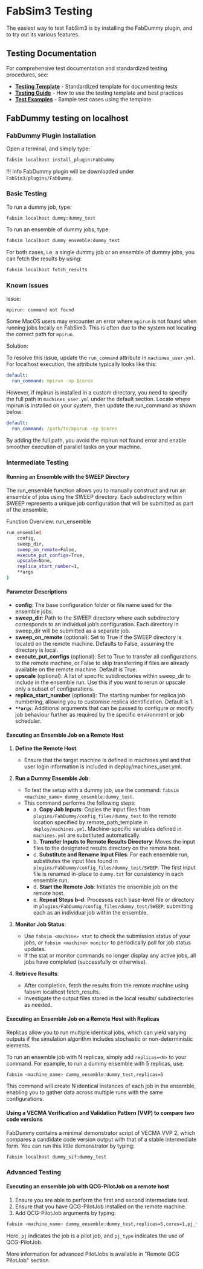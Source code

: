 # FabSim3 Testing

The easiest way to test FabSim3 is by installing the FabDummy plugin, and to try out its various features.

## Testing Documentation

For comprehensive test documentation and standardized testing procedures, see:

- **[Testing Template](testing_template.md)** - Standardized template for documenting tests
- **[Testing Guide](testing_guide.md)** - How to use the testing template and best practices
- **[Test Examples](test_examples/)** - Sample test cases using the template

## FabDummy testing on localhost

### FabDummy Plugin Installation

Open a terminal, and simply type:
```sh
fabsim localhost install_plugin:FabDummy
```
!!! info
	FabDummy plugin will be downloaded under `FabSim3/plugins/FabDummy`.

### Basic Testing

To run a dummy job, type:

```sh
fabsim localhost dummy:dummy_test
```

To run an ensemble of dummy jobs, type:

```sh
fabsim localhost dummy_ensemble:dummy_test
```

For both cases, i.e. a single dummy job or an ensemble of dummy jobs, you can fetch the results by using:

```sh
fabsim localhost fetch_results
```

### Known Issues

Issue:

```bash
mpirun: command not found
```

Some MacOS users may encounter an error where `mpirun` is not found when running jobs locally on FabSim3. This is often due to the system not locating the correct path for `mpirun`.

Solution:

To resolve this issue, update the `run_command` attribute in `machines_user.yml`. For localhost execution, the attribute typically looks like this:

```yaml
default:
  run_command: mpirun -np $cores
```

However, if mpirun is installed in a custom directory, you need to specify the full path in `machines_user.yml` under the default section. Locate where mpirun is installed on your system, then update the run_command as shown below:

```yaml
default:
  run_command: /path/to/mpirun -np $cores
```

By adding the full path, you avoid the mpirun not found error and enable smoother execution of parallel tasks on your machine.

### Intermediate Testing

#### Running an Ensemble with the SWEEP Directory

The run_ensemble function allows you to manually construct and run an ensemble of jobs using the SWEEP directory. Each subdirectory within SWEEP represents a unique job configuration that will be submitted as part of the ensemble.

Function Overview: run_ensemble

```bash
run_ensemble(
    config,
    sweep_dir,
    sweep_on_remote=False,
    execute_put_configs=True,
    upscale=None,
    replica_start_number=1,
    **args
)
```

#### Parameter Descriptions

- **config**: The base configuration folder or file name used for the ensemble jobs.
- **sweep_dir**: Path to the SWEEP directory where each subdirectory corresponds to an individual job’s configuration. Each directory in sweep_dir will be submitted as a separate job.
- **sweep_on_remote** (optional): Set to True if the SWEEP directory is located on the remote machine. Defaults to False, assuming the directory is local.
- **execute_put_configs** (optional): Set to True to transfer all configurations to the remote machine, or False to skip transferring if files are already available on the remote machine. Default is True.
- **upscale** (optional): A list of specific subdirectories within sweep_dir to include in the ensemble run. Use this if you want to rerun or upscale only a subset of configurations.
- **replica_start_number** (optional): The starting number for replica job numbering, allowing you to customise replica identification. Default is 1.
- **`**args`**: Additional arguments that can be passed to configure or modify job behaviour further as required by the specific environment or job scheduler.

#### Executing an Ensemble Job on a Remote Host

1. **Define the Remote Host**:
    - Ensure that the target machine is defined in machines.yml and that user login information is included in deploy/machines_user.yml.

2. **Run a Dummy Ensemble Job**:
    - To test the setup with a dummy job, use the command: `fabsim <machine_name> dummy_ensemble:dummy_test`.
    - This command performs the following steps:
      - a. **Copy Job Inputs**: Copies the input files from `plugins/FabDummy/config_files/dummy_test` to the remote location specified by remote_path_template in `deploy/machines.yml`. Machine-specific variables defined in `machines.yml` are substituted automatically.
      - b. **Transfer Inputs to Remote Results Directory**: Moves the input files to the designated results directory on the remote host.
      - c. **Substitute and Rename Input Files**: For each ensemble run, substitutes the input files found in `plugins/FabDummy/config_files/dummy_test/SWEEP`. The first input file is renamed in-place to `dummy.txt` for consistency in each ensemble run.
      - d. **Start the Remote Job**: Initiates the ensemble job on the remote host.
      - e. **Repeat Steps b–d**: Processes each base-level file or directory in `plugins/FabDummy/config_files/dummy_test/SWEEP`, submitting each as an individual job within the ensemble.

3. **Monitor Job Status**:
    - Use `fabsim <machine> stat` to check the submission status of your jobs, or `fabsim <machine> monitor` to periodically poll for job status updates.
    - If the stat or monitor commands no longer display any active jobs, all jobs have completed (successfully or otherwise).

4. **Retrieve Results**:
    - After completion, fetch the results from the remote machine using fabsim localhost fetch_results.
    - Investigate the output files stored in the local results/ subdirectories as needed.

#### Executing an Ensemble Job on a Remote Host with Replicas

Replicas allow you to run multiple identical jobs, which can yield varying outputs if the simulation algorithm includes stochastic or non-deterministic elements.

To run an ensemble job with N replicas, simply add `replicas=<N>` to your command. For example, to run a dummy ensemble with 5 replicas, use:

```bash
fabsim <machine_name> dummy_ensemble:dummy_test,replicas=5
```

This command will create N identical instances of each job in the ensemble, enabling you to gather data across multiple runs with the same configurations.

#### Using a VECMA Verification and Validation Pattern (VVP) to compare two code versions

FabDummy contains a minimal demonstrator script of VECMA VVP 2, which compares a candidate code version output with that of a stable intermediate form. You can run this little demonstrator by typing:

`fabsim localhost dummy_sif:dummy_test`

### Advanced Testing

#### Executing an ensemble job with QCG-PilotJob on a remote host

1. Ensure you are able to perform the first and second intermediate test.
2. Ensure that you have QCG-PilotJob installed on the remote machine.
3. Add QCG-PilotJob arguments by typing:

```sh
fabsim <machine_name> dummy_ensemble:dummy_test,replicas=5,cores=1,pj_type=qcg,venv=true
```

Here, `pj` indicates the job is a pilot job, and `pj_type` indicates the use of QCG-PilotJob.

More information for advanced PilotJobs is available in "Remote QCG PilotJob" section.

